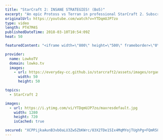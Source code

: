 ```yaml
---
title: "StarCraft 2: INSANE STRATEGIES! (Bo5)"
excerpt: "An epic Protoss vs Terran in professional StarCraft 2. Subscribe for more videos: http://lowko.tv/youtube Macro Wars: https://goo.gl/1c32tn  Easily one of my favourite series in a while. This is a best-of-5 between sOs and Maru. sOs of course, known for his crazy decision making and not being afraid"
originalUrl: https://youtube.com/watch?v=YTDqmUJP7zo
type: video
length: PT47M4S
publishedDateTime: 2018-03-10T10:54:09Z
heat: 50

featuredContent: "<iframe width=\"800\" height=\"500\" frameborder=\"0\" src=\"https://www.youtube.com/embed/YTDqmUJP7zo\" allow=\"accelerometer; autoplay; encrypted-media; gyroscope; picture-in-picture\" allowfullscreen></iframe>"

provider:
  name: LowkoTV
  domain: lowko.tv
  images:
    - url: https://everyday-cc.github.io/starcraft2/assets/images/organizations/lowko.tv-50x50.jpg
      width: 50
      height: 50

topics:
  - StarCraft 2

images:
  - url: https://i.ytimg.com/vi/YTDqmUJP7zo/maxresdefault.jpg
    width: 1280
    height: 720
    isCached: true

secured: "XCPPijkaAunB3vbOaLU3Zw5ZbKWrc/83X2TDe15Ix4MqMYojTUghPg+FQmR58f+tJ+CSQgSD0CluaGiOyCbJqdbWjg5Uip1HYl93OA8nfi3pU2IMWcer0nI3/KAIvsyMftOf79sWEkCpWI2A9lJwml7X9JTDLneAcnbhxcBBXdS++tew3eVVupaKT+QYwQnWM8KhofnU+lSgWX/XXxmkiSkNUEogyqSWFcciiIIFFc3gXceCIKTpFVvyS5G8EilEZ4KugsSzLALpD8c9wzjiJn4qMV4NDk+6Ar6ziXEuTLVbszlYkvf1XmFihZXm0DQ/4ziCwCWQ18nXwT4vOum+XpUMJuimjnO7oqeFLkvcEJ9azddiZua3FIV18AQyhlVGJUYeMWYKnxO0MAT1YpqAbXEKaTN1Mx26JW1gFOkDzie9iq+QkRdvydOZyBvunpwm;FLF/YpwwEKCvBhaTPi88eQ=="
---
```


